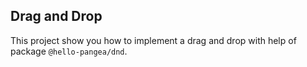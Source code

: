 ## Drag and Drop

This project show you how to implement a drag and drop with help of package `@hello-pangea/dnd`.
